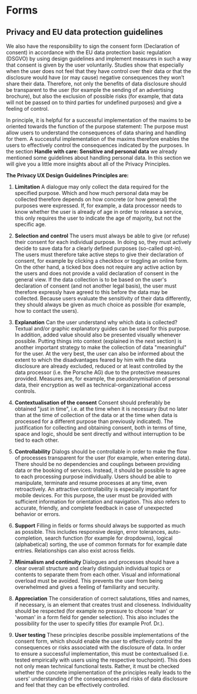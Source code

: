 # Forms

<TableOfContents></TableOfContents>

## Privacy and EU data protection guidelines

We also have the responsibility to sign the consent form (Declaration of consent) in accordance with the EU data
protection basic regulation (DSGVO) by using design guidelines and implement measures in such a way that consent is
given by the user voluntarily. Studies show that especially when the user does not feel that they have control over
their data or that the disclosure would have (or may cause) negative consequences they won’t share their data.
Therefore, not only the benefits of data disclosure should be transparent to the user (for example the sending of an
advertising brochure), but also the exclusion of possible risks (for example, that data will not be passed on to third
parties for undefined purposes) and give a feeling of control.

In principle, it is helpful for a successful implementation of the maxims to be oriented towards the function of the
purpose statement: The purpose must allow users to understand the consequences of data sharing and handling for them. A
successful implementation of the maxims therefore enables the users to effectively control the consequences indicated by
the purposes. In the section **Handle with care: Sensitive and personal data** we already mentioned some guidelines
about handling personal data. In this section we will give you a little more insights about all of the Privacy
Principles.

**The Privacy UX Design Guidelines Principles are:**

1. **Limitation** A dialogue may only collect the data required for the specified purpose. Which and how much personal
   data may be collected therefore depends on how concrete (or how general) the purposes were expressed. If, for
   example, a data processor needs to know whether the user is already of age in order to release a service, this only
   requires the user to indicate the age of majority, but not the specific age.

2. **Selection and control** The users must always be able to give (or refuse) their consent for each individual
   purpose. In doing so, they must actively decide to save data for a clearly defined purposes (so-called opt-in). The
   users must therefore take active steps to give their declaration of consent, for example by clicking a checkbox or
   toggling an online form. On the other hand, a ticked box does not require any active action by the users and does not
   provide a valid declaration of consent in the general view. If the data collection is to be based on the user's
   declaration of consent (and not another legal basis), the user must therefore expressly have agreed to this before
   the data may be collected. Because users evaluate the sensitivity of their data differently, they should always be
   given as much choice as possible (for example, how to contact the users).

3. **Explanation** Can the user understand why which data is collected? Textual and/or graphic explanatory guides can be
   used for this purpose. In addition, added value should also be presented visually whenever possible. Putting things
   into context (explained in the next section) is another important strategy to make the collection of data
   "meaningful" for the user. At the very best, the user can also be informed about the extent to which the
   disadvantages feared by him with the data disclosure are already excluded, reduced or at least controlled by the data
   processor (i.e. the Porsche AG) due to the protective measures provided. Measures are, for example, the
   pseudonymisation of personal data, their encryption as well as technical-organizational access controls.

4. **Contextualisation of the consent** Consent should preferably be obtained "just in time", i.e. at the time when it
   is necessary (but no later than at the time of collection of the data or at the time when data is processed for a
   different purpose than previously indicated). The justification for collecting and obtaining consent, both in terms
   of time, space and logic, should be sent directly and without interruption to be tied to each other.

5. **Controllability** Dialogs should be controllable in order to make the flow of processes transparent for the user
   (for example, when entering data). There should be no dependencies and couplings between providing data or the
   booking of services. Instead, it should be possible to agree to each processing purpose individually. Users should be
   able to manipulate, terminate and resume processes at any time, even retroactively. An attractive controllability is
   especially important for mobile devices. For this purpose, the user must be provided with sufficient information for
   orientation and navigation. This also refers to accurate, friendly, and complete feedback in case of unexpected
   behavior or errors.

6. **Support** Filling in fields or forms should always be supported as much as possible. This includes responsive
   design, error tolerances, auto-completion, search function (for example for dropdowns), logical (alphabetical)
   sorting, the use of common formats for for example date entries. Relationships can also exist across fields.

7. **Minimalism and continuity** Dialogues and processes should have a clear overall structure and clearly distinguish
   individual topics or contents to separate them from each other. Visual and informational overload must be avoided.
   This prevents the user from being overwhelmed and gives a feeling of familiarity and security.

8. **Appreciation** The consideration of correct salutations, titles and names, if necessary, is an element that creates
   trust and closeness. Individuality should be respected (for example no pressure to choose 'man' or 'woman' in a form
   field for gender selection). This also includes the possibility for the user to specify titles (for example Prof.
   Dr.).

9. **User testing** These principles describe possible implementations of the consent form, which should enable the user
   to effectively control the consequences or risks associated with the disclosure of data. In order to ensure a
   successful implementation, this must be contextualised (i.e. tested empirically with users using the respective
   touchpoint). This does not only mean technical functional tests. Rather, it must be checked whether the concrete
   implementation of the principles really leads to the users' understanding of the consequences and risks of data
   disclosure and feel that they can be effectively controlled.
